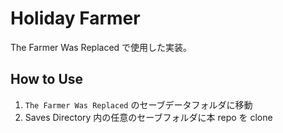 # Holiday Farmer

The Farmer Was Replaced で使用した実装。

## How to Use

1. `The Farmer Was Replaced` のセーブデータフォルダに移動
2. Saves Directory 内の任意のセーブフォルダに本 repo を clone

